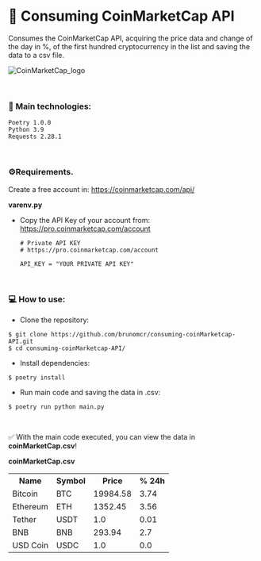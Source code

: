 # 📘 Consuming CoinMarketCap API
Consumes the CoinMarketCap API, acquiring the price data and change of the day in %, of the first hundred cryptocurrency in the list and saving the data to a csv file.

![CoinMarketCap_logo](https://user-images.githubusercontent.com/61769161/193863265-11b333a3-96f3-476b-bd94-28a6d267e080.png)

<br>

### 📑 Main technologies:
```
Poetry 1.0.0
Python 3.9
Requests 2.28.1
```

<br>

### ⚙️Requirements.
Create a free account in: https://coinmarketcap.com/api/

**varenv.py**
* Copy the API Key of your account from: https://pro.coinmarketcap.com/account
    
    ```shell
    # Private API KEY
    # https://pro.coinmarketcap.com/account
    
    API_KEY = "YOUR PRIVATE API KEY"
    ```

<br>

### 💻 How to use:

- Clone the repository:
```shell
$ git clone https://github.com/brunomcr/consuming-coinMarketcap-API.git
$ cd consuming-coinMarketcap-API/
```

- Install dependencies:
```shell
$ poetry install
```

- Run main code and saving the data in .csv:
```shell
$ poetry run python main.py
```

<br>

✅ With the main code executed, you can view the data in **coinMarketCap.csv**!

**coinMarketCap.csv**

<table>
  <tr>
    <th>Name</th>
    <th>Symbol</th>
    <th>Price</th>
    <th>% 24h</th>
  </tr>
  <tr>
    <td>Bitcoin</td>
    <td>BTC</td>
    <td>19984.58</td>
    <td>3.74</td>
  </tr>
  <tr>
    <td>Ethereum</td>
    <td>ETH</td>
    <td>1352.45</td>
    <td>3.56</td>
  </tr>
  <tr>
    <td>Tether</td>
    <td>USDT</td>
    <td>1.0</td>
    <td>0.01</td>
  </tr>
  <tr>
    <td>BNB</td>
    <td>BNB</td>
    <td>293.94</td>
    <td>2.7</td>
  </tr>
  <tr>
    <td>USD Coin</td>
    <td>USDC</td>
    <td>1.0</td>
    <td>0.0</td>
  </tr>
</table>

